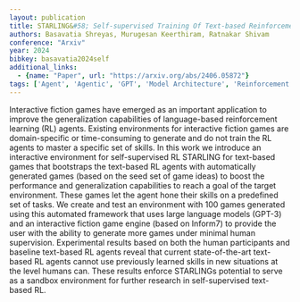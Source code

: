 ```yaml
---
layout: publication
title: STARLING&#58; Self-supervised Training Of Text-based Reinforcement Learning Agent With Large Language Models
authors: Basavatia Shreyas, Murugesan Keerthiram, Ratnakar Shivam
conference: "Arxiv"
year: 2024
bibkey: basavatia2024self
additional_links:
  - {name: "Paper", url: "https://arxiv.org/abs/2406.05872"}
tags: ['Agent', 'Agentic', 'GPT', 'Model Architecture', 'Reinforcement Learning', 'Tools', 'Training Techniques']
---
```

Interactive fiction games have emerged as an important application to improve the generalization capabilities of language-based reinforcement learning (RL) agents. Existing environments for interactive fiction games are domain-specific or time-consuming to generate and do not train the RL agents to master a specific set of skills. In this work we introduce an interactive environment for self-supervised RL STARLING for text-based games that bootstraps the text-based RL agents with automatically generated games (based on the seed set of game ideas) to boost the performance and generalization capabilities to reach a goal of the target environment. These games let the agent hone their skills on a predefined set of tasks. We create and test an environment with 100 games generated using this automated framework that uses large language models (GPT-3) and an interactive fiction game engine (based on Inform7) to provide the user with the ability to generate more games under minimal human supervision. Experimental results based on both the human participants and baseline text-based RL agents reveal that current state-of-the-art text-based RL agents cannot use previously learned skills in new situations at the level humans can. These results enforce STARLINGs potential to serve as a sandbox environment for further research in self-supervised text-based RL.

